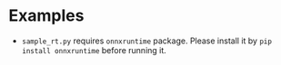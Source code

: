 Examples
========

- `sample_rt.py` requires `onnxruntime` package. Please install it by `pip install onnxruntime` before running it.

